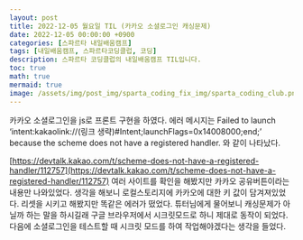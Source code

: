 ```yaml
---
layout: post
title: 2022-12-05 월요일 TIL (카카오 소셜로그인 캐싱문제)
date: 2022-12-05 00:00:00 +0900
categories: [스파르타 내일배움캠프]
tags: [내일배움캠프, 스파르타코딩클럽, 코딩]
description: 스파르타 코딩클럽의 내일배움캠프 TIL입니다.
toc: true
math: true
mermaid: true
image: /assets/img/post_img/sparta_coding_fix_img/sparta_coding_club.png
---
```

카카오 소셜로그인을 js로 프론트 구현을 하였다. 에러 메시지는 Failed to launch ‘intent:kakaolink://(링크 생략)#Intent;launchFlags=0x14008000;end;’ because the scheme does not have a registered handler. 와 같이 나타났다. 

[https://devtalk.kakao.com/t/scheme-does-not-have-a-registered-handler/112757](https://devtalk.kakao.com/t/scheme-does-not-have-a-registered-handler/112757) 여러 사이트를 확인을 해봤지만 카카오 공유버튼이라는 내용만 나와있었다. 생각을 해보니 로컬스토리지에 카카오에 대한 키 값이 담겨져있었다. 리셋을 시키고 해봤지만 똑같은 에러가 떴었다. 튜터님에게 물어보니 캐싱문제가 아닐까 하는 말을 하시길래 구글 브라우저에서 시크릿모드로 하니 제대로 동작이 되었다. 다음에 소셜로그인을 테스트할 때 시크릿 모드를 하여 작업해야겠다는 생각을 들었다.